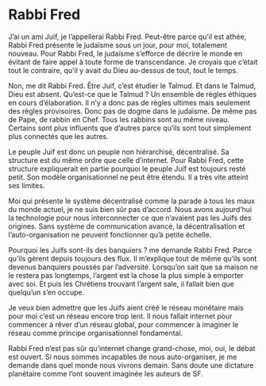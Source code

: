 # Rabbi Fred

J’ai un ami Juif, je l’appellerai Rabbi Fred. Peut-être parce qu’il est athée, Rabbi Fred présente le judaïsme sous un jour, pour moi, totalement nouveau. Pour Rabbi Fred, le judaïsme s’efforce de décrire le monde en évitant de faire appel à toute forme de transcendance. Je croyais que c’était tout le contraire, qu’il y avait du Dieu au-dessus de tout, tout le temps.

Non, me dit Rabbi Fred. Être Juif, c’est étudier le Talmud. Et dans le Talmud, Dieu est absent. Qu’est-ce que le Talmud ? Un ensemble de règles éthiques en cours d’élaboration. Il n’y a donc pas de règles ultimes mais seulement des règles provisoires. Donc pas de dogme dans le judaïsme. De même pas de Pape, de rabbin en Chef. Tous les rabbins sont au même niveau. Certains sont plus influents que d’autres parce qu’ils sont tout simplement plus connectés que les autres.

Le peuple Juif est donc un peuple non hiérarchisé, décentralisé. Sa structure est du même ordre que celle d’internet. Pour Rabbi Fred, cette structure expliquerait en partie pourquoi le peuple Juif est toujours resté petit. Son modèle organisationnel ne peut être étendu. Il a très vite atteint ses limites.

Moi qui présente le système décentralisé comme la parade à tous les maux du monde actuel, je ne suis bien sûr pas d’accord. Nous avons aujourd’hui la technologie pour nous interconnecter ce que n’avaient pas les Juifs des origines. Sans système de communication avancé, la décentralisation et l’auto-organisation ne peuvent fonctionner qu’à petite échelle.

Pourquoi les Juifs sont-ils des banquiers ? me demande Rabbi Fred. Parce qu’ils gèrent depuis toujours des flux. Il m’explique tout de même qu’ils sont devenus banquiers poussés par l’adversité. Lorsqu’on sait que sa maison ne le restera pas longtemps, l’argent est la chose la plus simple à emporter avec soi. Et puis les Chrétiens trouvant l’argent sale, il fallait bien que quelqu’un s’en occupe.

Je veux bien admettre que les Juifs aient créé le réseau monétaire mais pour moi c’est un réseau encore trop lent. Il nous fallait internet pour commencer à rêver d’un réseau global, pour commencer à imaginer le réseau comme principe organisationnel fondamental.

Rabbi Fred n’est pas sûr qu’internet change grand-chose, moi, oui, le débat est ouvert. Si nous sommes incapables de nous auto-organiser, je me demande dans quel monde nous vivrons demain. Sans doute une dictature planétaire comme l’ont souvent imaginée les auteurs de SF.